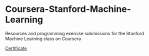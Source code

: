 # Coursera-Stanford-Machine-Learning

Resources and programming exercise submissions for the Stanford Machine Learning class on Coursera

[Certificate](https://www.coursera.org/account/accomplishments/verify/M9ZCSVXJAHXA)
